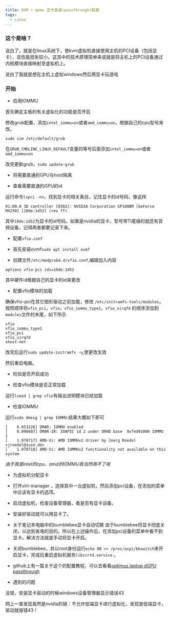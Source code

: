 ```yaml
---
title: KVM + qemu 显卡直通(passthrough)配置
tags:
  - Linux
---
```


### 这个是啥？ 

说白了，就是在linux系统下，使kvm虚拟机直接使用主机的PCI设备（包括显卡），且性能损失较小。这其中的技术原理简单来说就是将主机上的PCI设备通过内核模块直接映射至虚拟机上。

说白了我就是想在主机上虚拟windows然后用显卡玩游戏

### 开始

- 启用IOMMU

首先确定主板的有关虚拟化的功能是否开启

修改grub配置，添加`intel_iommu=on`或者`amd_iommu=on`，根据自己的cpu型号来改。

``` 
sudo vim /etc/default/grub 
```

在`GRUB_CMDLINE_LINUX_DEFAULT`变量的等号后面添加`intel_iommu=on`或者`amd_iommu=on`

改完更新grub，`sudo update-grub` 

- 将需要直通的GPU与host隔离

- 查看需要直通的GPU的id

运行命令`lspci -nn`，找到显卡的相关条目，记住显卡的id号码，像这样
```
01:00.0 3D controller [0302]: NVIDIA Corporation GP108BM [GeForce MX250] [10de:1d52] (rev ff)
```

其中`10de:1d52`为显卡的id号码，如果是nvidia的显卡，型号带Ti尾缀的就还有音频设备，记得两者都要记录下来。

- 配置`vfio.conf` 

- 首先安装ovmf`sudo apt install ovmf`

- 创建文件`/etc/modprobe.d/vfio.conf`,编辑加入内容
```
options vfio-pci ids=10de:1d52
```
其中硬件id根据自己的显卡的id来更改

- 配置vfio模块的加载

确保vfio-pci在其它图形驱动之前加载，修改 `/etc/initramfs-tools/modules`， 按照顺序将`vfio_pci`，`vfio`，`vfio_iommu_type1`，`vfio_virqfd` 的顺序添加到`modules`文件的末尾，如下所示

```
vfio
vfio_iommu_type1
vfio_pci
vfio_virqfd
vhost-net
```
改完后运行`sudo update-initramfs -u`,使更改生效

然后重启电脑。

- 检验是否开启成功

- 检查vfio模块是否正常加载

运行`lsmod | grep vfio`有输出说明模块已经加载

- 检查IOMMU

运行`sudo dmesg | grep IOMMU`.结果大概如下即可

```
[    0.053226] DMAR: IOMMU enabled
[    0.096607] DMAR-IR: IOAPIC id 2 under DRHD base  0xfed91000 IOMMU 1
[    1.978717] AMD-Vi: AMD IOMMUv2 driver by Joerg Roedel <jroedel@suse.de>
[    1.978718] AMD-Vi: AMD IOMMUv2 functionality not available on this system
```
*由于我是intel的cpu，amd的IOMMU我当然用不了啦*
- 为虚拟机分配显卡
- 打开virt-manager ，选择其中一台虚拟机，然后添加pci设备，在添加的菜单中应该有显卡的选项。
- 启动虚拟机，检查设备管理器，看是否有显卡设备。
- 安装好驱动就可以用显卡了。
- 关于笔记本电脑中的bumblebee显卡自动切换
由于bumblebee将显卡彻底关闭，以达到省电的目的。所以在上述操作后，在添加pci设备的菜单中看不到显卡。解决方法就是手动将显卡开启。

- 关闭bumblebee，并以root身份运行`echo ON >> /proc/acpi/bbswitch`来开启显卡，完成后重启虚拟机服务`libvirtd.service` 。
- github上有一篇关于这个的配置教程，可以去看看[optimus laptop dGPU passthrough ](https://gist.github.com/Misairu-G/616f7b2756c488148b7309addc940b28)

- 遇到的问题

没错，安装显卡驱动的时候windows设备管理器显示错误43

网上一查发现竟然是nvidia的锅：不允许低端显卡进行虚拟化，发现是低端显卡，驱动就报错43！